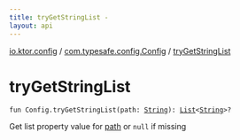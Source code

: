 ```yaml
---
title: tryGetStringList - 
layout: api
---
```


<div class='api-docs-breadcrumbs'><a href="../index.html">io.ktor.config</a> / <a href="index.html">com.typesafe.config.Config</a> / <a href="./try-get-string-list.html">tryGetStringList</a></div>

# tryGetStringList

<div class="signature"><code><span class="keyword">fun </span><span class="identifier">Config</span><span class="symbol">.</span><span class="identifier">tryGetStringList</span><span class="symbol">(</span><span class="parameterName" id="io.ktor.config$tryGetStringList(com.typesafe.config.Config, kotlin.String)/path">path</span><span class="symbol">:</span>&nbsp;<a href="https://kotlinlang.org/api/latest/jvm/stdlib/kotlin/-string/index.html"><span class="identifier">String</span></a><span class="symbol">)</span><span class="symbol">: </span><a href="https://kotlinlang.org/api/latest/jvm/stdlib/kotlin.collections/-list/index.html"><span class="identifier">List</span></a><span class="symbol">&lt;</span><a href="https://kotlinlang.org/api/latest/jvm/stdlib/kotlin/-string/index.html"><span class="identifier">String</span></a><span class="symbol">&gt;</span><span class="symbol">?</span></code></div>

Get list property value for <a href="try-get-string-list.html#io.ktor.config$tryGetStringList(com.typesafe.config.Config, kotlin.String)/path">path</a> or <code>null</code> if missing

